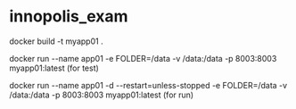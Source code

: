 # innopolis_exam

docker build -t myapp01 .


docker run --name app01 -e FOLDER=/data -v /data:/data -p 8003:8003 myapp01:latest (for test)


docker run --name app01 -d --restart=unless-stopped -e FOLDER=/data -v /data:/data -p 8003:8003 myapp01:latest (for run)
